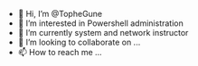 - 👋 Hi, I’m @TopheGune
- 👀 I’m interested in Powershell administration
- 🌱 I’m currently system and network instructor
- 💞️ I’m looking to collaborate on ...
- 📫 How to reach me ...

<!---
TopheGune/TopheGune is a ✨ special ✨ repository because its `README.md` (this file) appears on your GitHub profile.
You can click the Preview link to take a look at your changes.
--->
